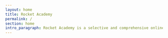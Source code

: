 ```yaml
---
layout: home
title: Rocket Academy
permalink: /
section: home
intro_paragraph: Rocket Academy is a selective and comprehensive online coding bootcamp primarily serving Singapore, Hong Kong and Australia. We offer coding and software engineering courses for beginners, and our Bootcamp course guarantees a software engineering job or full refund.”
---
```

